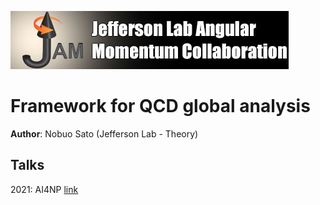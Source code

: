 ![jamlogo](logos/jam.jpg)

# Framework for QCD global analysis
**Author**: Nobuo Sato (Jefferson Lab - Theory)


## Talks
2021: AI4NP [link][AI4NP21]     

[AI4NP21]: https://docs.google.com/presentation/d/1Yt2VLOH-y6R6ZuoKgzjIViMrLGcVwkdN3_Md6Mu3XSY/edit?usp=sharing

